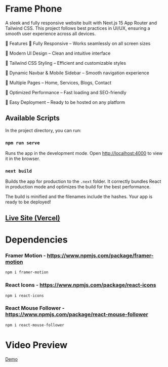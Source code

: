 # Frame Phone

A sleek and fully responsive website built with Next.js 15 App Router and Tailwind CSS. This project follows best practices in UI/UX, ensuring a smooth user experience across all devices.

🚀 Features
🔹 Fully Responsive – Works seamlessly on all screen sizes

🔹 Modern UI Design – Clean and intuitive interface

🔹 Tailwind CSS Styling – Efficient and customizable styles

🔹 Dynamic Navbar & Mobile Sidebar – Smooth navigation experience

🔹 Multiple Pages – Home, Services, Blogs, Contact

🔹 Optimized Performance – Fast loading and SEO-friendly

🔹 Easy Deployment – Ready to be hosted on any platform

## Available Scripts

In the project directory, you can run:

### `npm run serve`

Runs the app in the development mode.
Open [http://localhost:4000](http://localhost:3000) to view it in the browser.

### `next build`

Builds the app for production to the `.next` folder.
It correctly bundles React in production mode and optimizes the build for the best performance.

The build is minified and the filenames include the hashes.
Your app is ready to be deployed!

## [Live Site (Vercel)](https://35-foodies.vercel.app/)

# Dependencies

### Framer Motion - https://www.npmjs.com/package/framer-motion
    npm i framer-motion

### React Icons - https://www.npmjs.com/package/react-icons
    npm i react-icons

### React Mouse Follower - https://www.npmjs.com/package/react-mouse-follower
    npm i react-mouse-follower

# Video Preview

[Demo](https://github.com/user-attachments/assets/27b6f815-f8d9-4174-8668-369603851420)